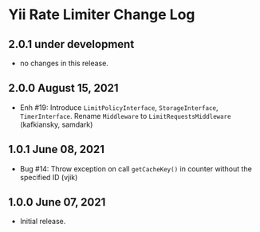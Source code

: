 # Yii Rate Limiter Change Log


## 2.0.1 under development

- no changes in this release.


## 2.0.0 August 15, 2021

- Enh #19: Introduce `LimitPolicyInterface`, `StorageInterface`, `TimerInterface`. Rename `Middleware` to `LimitRequestsMiddleware` (kafkiansky, samdark)

## 1.0.1 June 08, 2021

- Bug #14: Throw exception on call `getCacheKey()` in counter without the specified ID (vjik)

## 1.0.0 June 07, 2021

- Initial release.
